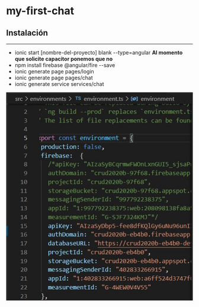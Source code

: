 # my-first-chat
## Instalación
***
* ionic start [nombre-del-proyecto] blank --type=angular
**Al momento que solicite capacitor ponemos que no**
* npm install firebase @angular/fire --save
* ionic generate page pages/login
* ionic generate page pages/chat
* ionic generate service services/chat


![Image text](https://raw.githubusercontent.com/EstebanRios99/my-first-chat/master/capturas/1.JPG)


